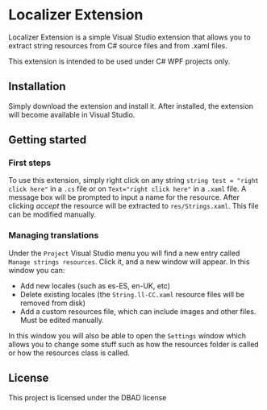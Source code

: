 # Localizer Extension
Localizer Extension is a simple Visual Studio extension that allows you to extract string resources from C# source files and from .xaml files.

This extension is intended to be used under C# WPF projects only.

## Installation
Simply download the extension and install it. After installed, the extension will become available in Visual Studio.

## Getting started
### First steps
To use this extension, simply right click on any string `string test = "right click here"` in a `.cs` file or on `Text="right click here"` in a `.xaml` file. A message box will be prompted to input a name for the resource. After clicking _accept_ the resource will be extracted to `res/Strings.xaml`. This file can be modified manually.
### Managing translations
Under the `Project` Visual Studio menu you will find a new entry called `Manage strings resources`. Click it, and a new window will appear. In this window you can:
- Add new locales (such as es-ES, en-UK, etc)
- Delete existing locales (the `String.ll-CC.xaml` resource files will be removed from disk)
- Add a custom resources file, which can include images and other files. Must be edited manually.

In this window you will also be able to open the `Settings` window which allows you to change some stuff such as how the resources folder is called or how the resources class is called.

## License
This project is licensed under the DBAD license